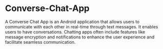 # Converse-Chat-App
A Converse Chat App is an Android application that allows users to communicate with each other in real-time through text messages. It enables users to have conversations. Chatting apps often include features like message encryption and notifications to enhance the user experience and facilitate seamless communication.
